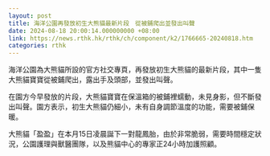 ```yaml
---
layout: post
title: 海洋公園再發放初生大熊貓最新片段　從被鋪爬出並發出叫聲
date: 2024-08-18 20:00:14.000000000 +08:00
link: https://news.rthk.hk/rthk/ch/component/k2/1766665-20240818.htm
categories: rthk
---
```


海洋公園為大熊貓所設的官方社交專頁，再發放初生大熊貓的最新片段，其中一隻大熊貓寶寶從被鋪爬出，露出手及頭部，並發出叫聲。

在園方今早發放的片段，大熊貓寶寶在保溫箱的被鋪裡蠕動，未見身影，但不斷發出叫聲。園方表示，初生大熊貓仍細小，未有自身調節溫度的功能，需要被鋪保暖。

大熊貓「盈盈」在本月15日凌晨誕下一對龍鳳胎，由於非常脆弱，需要時間穩定狀況，公園護理與獸醫團隊，以及熊貓中心的專家正24小時加護照顧。
